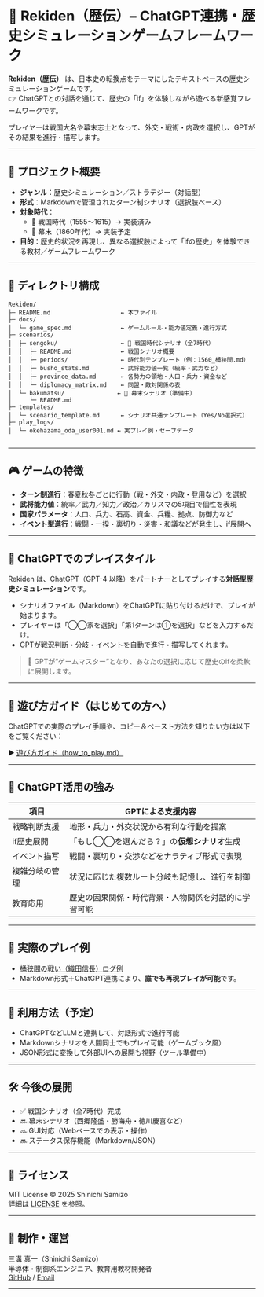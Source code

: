 # 🏯 Rekiden（歴伝）– ChatGPT連携・歴史シミュレーションゲームフレームワーク

**Rekiden（歴伝）** は、日本史の転換点をテーマにしたテキストベースの歴史シミュレーションゲームです。  
👉 ChatGPTとの対話を通じて、歴史の「if」を体験しながら遊べる新感覚フレームワークです。

プレイヤーは戦国大名や幕末志士となって、外交・戦術・内政を選択し、GPTがその結果を進行・描写します。

---

## 🎯 プロジェクト概要

- **ジャンル**：歴史シミュレーション／ストラテジー（対話型）
- **形式**：Markdownで管理されたターン制シナリオ（選択肢ベース）
- **対象時代**：
  - 🏯 戦国時代（1555〜1615）→ 実装済み
  - 🎌 幕末（1860年代）→ 実装予定
- **目的**：歴史的状況を再現し、異なる選択肢によって「ifの歴史」を体験できる教材／ゲームフレームワーク

---

## 📂 ディレクトリ構成
```
Rekiden/
├─ README.md                    ← 本ファイル
├─ docs/
│  └─ game_spec.md              ← ゲームルール・能力値定義・進行方式
├─ scenarios/
│  ├─ sengoku/                  ← 🏯 戦国時代シナリオ（全7時代）
│  │  ├─ README.md              ← 戦国シナリオ概要
│  │  ├─ periods/               ← 時代別テンプレート（例：1560_桶狭間.md）
│  │  ├─ busho_stats.md         ← 武将能力値一覧（統率・武力など）
│  │  ├─ province_data.md       ← 各勢力の領地・人口・兵力・資金など
│  │  └─ diplomacy_matrix.md    ← 同盟・敵対関係の表
│  └─ bakumatsu/               ← 🎌 幕末シナリオ（準備中）
│     └─ README.md
├─ templates/
│  └─ scenario_template.md      ← シナリオ共通テンプレート（Yes/No選択式）
├─ play_logs/
│  └─ okehazama_oda_user001.md ← 実プレイ例・セーブデータ


```
---

## 🎮 ゲームの特徴

- **ターン制進行**：春夏秋冬ごとに行動（戦・外交・内政・登用など）を選択
- **武将能力値**：統率／武力／知力／政治／カリスマの5項目で個性を表現
- **国家パラメータ**：人口、兵力、石高、資金、兵糧、拠点、防御力など
- **イベント型進行**：戦闘・一揆・裏切り・災害・和議などが発生し、if展開へ

---

## 🤖 ChatGPTでのプレイスタイル

Rekiden は、ChatGPT（GPT-4 以降）をパートナーとしてプレイする**対話型歴史シミュレーション**です。

- シナリオファイル（Markdown）をChatGPTに貼り付けるだけで、プレイが始まります。
- プレイヤーは「◯◯家を選択」「第1ターンは①を選択」などを入力するだけ。
- GPTが戦況判断・分岐・イベントを自動で進行・描写してくれます。

> 🧠 GPTが“ゲームマスター”となり、あなたの選択に応じて歴史のifを柔軟に展開します。

---

## 📘 遊び方ガイド（はじめての方へ）

ChatGPTでの実際のプレイ手順や、コピー＆ペースト方法を知りたい方は以下をご覧ください：

▶︎ [遊び方ガイド（how_to_play.md）](./docs/how_to_play.md)

---

## 🧠 ChatGPT活用の強み

| 項目             | GPTによる支援内容                                 |
|------------------|--------------------------------------------------|
| 戦略判断支援     | 地形・兵力・外交状況から有利な行動を提案             |
| if歴史展開       | 「もし◯◯を選んだら？」の**仮想シナリオ**生成         |
| イベント描写     | 戦闘・裏切り・交渉などをナラティブ形式で表現          |
| 複雑分岐の管理    | 状況に応じた複数ルート分岐も記憶し、進行を制御          |
| 教育応用         | 歴史の因果関係・時代背景・人物関係を対話的に学習可能    |

---

## 📘 実際のプレイ例

- [桶狭間の戦い（織田信長）ログ例](play_logs/okehazama_oda_user001.md)
- Markdown形式＋ChatGPT連携により、**誰でも再現プレイが可能**です。

---

## 🚀 利用方法（予定）

- ChatGPTなどLLMと連携して、対話形式で進行可能
- Markdownシナリオを人間同士でもプレイ可能（ゲームブック風）
- JSON形式に変換して外部UIへの展開も視野（ツール準備中）

---

## 🛠 今後の展開

- ✅ 戦国シナリオ（全7時代）完成
- 🔜 幕末シナリオ（西郷隆盛・勝海舟・徳川慶喜など）
- 🔜 GUI対応（Webベースでの表示・操作）
- 🔜 ステータス保存機能（Markdown/JSON）

---

## 📜 ライセンス

MIT License © 2025 Shinichi Samizo  
詳細は [LICENSE](LICENSE) を参照。

---

## 👤 制作・運営

三溝 真一（Shinichi Samizo）  
半導体・制御系エンジニア、教育用教材開発者  
[GitHub](https://github.com/Samizo-AITL) / [Email](mailto:shin3t72@gmail.com)

---


